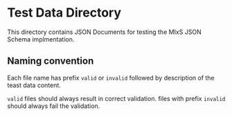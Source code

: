 # Test Data Directory

This directory contains JSON Documents for testing the MIxS JSON Schema implmentation.

## Naming convention

Each file name has prefix `valid` or `invalid` followed by description of the teast data content.

`valid` files should always result in correct validation. files with prefix `invalid` should always fail the validation.  

